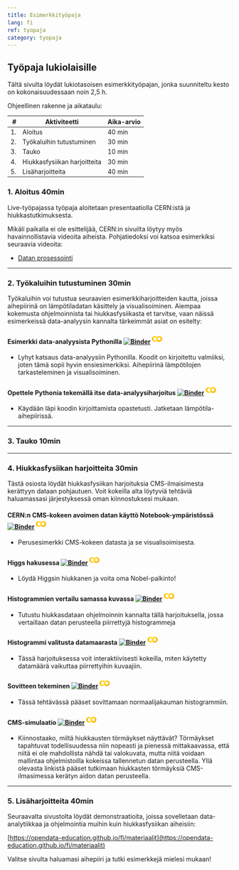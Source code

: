 ```yaml
---
title: Esimerkkityöpaja
lang: fi
ref: tyopaja
category: tyopaja
---
```


## Työpaja lukiolaisille

Tältä sivulta löydät lukiotasoisen esimerkkityöpajan, jonka suunniteltu kesto on kokonaisuudessaan noin 2,5 h.

Ohjeellinen rakenne ja aikataulu:

| #  |       Aktiviteetti       | Aika-arvio |
|---:|--------------------------|--------|
| 1. | Aloitus                  | 40 min |
| 2. | Työkaluihin tutustuminen | 30 min |
| 3. | Tauko                    | 10 min |
| 4. | Hiukkasfysiikan harjoitteita | 30 min |
| 5. | Lisäharjoitteita         | 40 min |

### 1. Aloitus 40min

Live-työpajassa työpaja aloitetaan presentaatiolla CERN:istä ja hiukkastutkimuksesta. 

Mikäli paikalla ei ole esittelijää, CERN:in sivuilta löytyy myös havainnollistavia videoita aiheista. Pohjatiedoksi voi katsoa esimerkiksi seuraavia videoita:
- [Datan prosessointi](https://videos.cern.ch/record/1541893)

---

### 2. Työkaluihin tutustuminen 30min

Työkaluihin voi tutustua seuraavien esimerkkiharjoitteiden kautta, joissa aihepiirinä on lämpötiladatan käsittely ja visualisoiminen. Aiempaa kokemusta ohjelmoinnista tai hiukkasfysiikasta et tarvitse, vaan näissä esimerkeissä data-analyysin kannalta tärkeimmät asiat on esitelty:

#### Esimerkki data-analyysista Pythonilla [![Binder](https://mybinder.org/badge_logo.svg)](https://mybinder.org/v2/gh/opendata-education/Python-ja-Jupyter/main?urlpath=tree/materiaali/harjoitukset/jupyter-intro.ipynb) [![Colaboratory](https://github.com/cms-opendata-education/cms-jupyter-materials-finnish/blob/master/Kuvat/colab_icon.png?raw=true)](https://colab.research.google.com/github/opendata-education/Python-ja-Jupyter/blob/gh-pages/_sources/harjoitukset/jupyter-intro.ipynb)
- Lyhyt katsaus data-analyysiin Pythonilla. Koodit on kirjoitettu valmiiksi, joten tämä sopii hyvin ensiesimerkiksi. Aihepiirinä lämpötilojen tarkasteleminen ja visualisoiminen.

#### Opettele Pythonia tekemällä itse data-analyysiharjoitus [![Binder](https://mybinder.org/badge_logo.svg)](https://mybinder.org/v2/gh/opendata-education/Python-ja-Jupyter/main?urlpath=tree/materiaali/harjoitukset/data-analyysi_esimerkki.ipynb) [![Colaboratory](https://github.com/cms-opendata-education/cms-jupyter-materials-finnish/blob/master/Kuvat/colab_icon.png?raw=true)](https://colab.research.google.com/github/opendata-education/Python-ja-Jupyter/blob/gh-pages/_sources/harjoitukset/data-analyysi_esimerkki.ipynb)
- Käydään läpi koodin kirjoittamista opastetusti. Jatketaan lämpötila-aihepiirissä.

---

### 3. Tauko 10min

---

### 4. Hiukkasfysiikan harjoitteita 30min

Tästä osiosta löydät hiukkasfysiikan harjoituksia CMS-ilmaisimesta kerättyyn dataan pohjautuen. Voit kokeilla alta löytyviä tehtäviä haluamassasi järjestyksessä oman kiinnostuksesi mukaan. 

#### CERN:n CMS-kokeen avoimen datan käyttö Notebook-ympäristössä [![Binder](https://mybinder.org/badge_logo.svg)](https://mybinder.org/v2/gh/opendata-education/Fysiikka/main?filepath=materiaali%2Fharjoitukset%2Fcms-esimerkki.ipynb) [![Colaboratory](https://github.com/cms-opendata-education/cms-jupyter-materials-finnish/blob/master/Kuvat/colab_icon.png?raw=true)](https://colab.research.google.com/github/opendata-education/Fysiikka/blob/main/materiaali/harjoitukset/cms-esimerkki.ipynb)
- Perusesimerkki CMS-kokeen datasta ja se visualisoimisesta.

#### Higgs hakusessa [![Binder](https://mybinder.org/badge_logo.svg)](https://mybinder.org/v2/gh/cms-opendata-education/cms-jupyter-materials-finnish/master?filepath=Demot%2FHiukkasfysiikkaa%2FHiggs-hakusessa-4-leptonia.ipynb) [![Colaboratory](https://github.com/cms-opendata-education/cms-jupyter-materials-finnish/blob/master/Kuvat/colab_icon.png?raw=true)](https://colab.research.google.com/github/cms-opendata-education/cms-jupyter-materials-finnish/blob/master/Demot/Hiukkasfysiikkaa/Higgs-hakusessa-4-leptonia.ipynb)
- Löydä Higgsin hiukkanen ja voita oma Nobel-palkinto!

#### Histogrammien vertailu samassa kuvassa [![Binder](https://mybinder.org/badge_logo.svg)](https://mybinder.org/v2/gh/cms-opendata-education/cms-jupyter-materials-finnish/master?filepath=Demot%2FHiukkasfysiikkaa%2FHistogrammien-vertailu-samassa-kuvassa.ipynb) [![Colaboratory](https://github.com/cms-opendata-education/cms-jupyter-materials-finnish/blob/master/Kuvat/colab_icon.png?raw=true)](https://colab.research.google.com/github/cms-opendata-education/cms-jupyter-materials-finnish/blob/master/Demot/Hiukkasfysiikkaa/Histogrammien-vertailu-samassa-kuvassa.ipynb)
- Tutustu hiukkasdataan ohjelmoinnin kannalta tällä harjoituksella, jossa vertaillaan datan perusteella piirrettyjä histogrammeja

#### Histogrammi valitusta datamaarasta [![Binder](https://mybinder.org/badge_logo.svg)](https://mybinder.org/v2/gh/cms-opendata-education/cms-jupyter-materials-finnish/master?filepath=Demot%2FHiukkasfysiikkaa%2FEsim2-histogrammi-valitusta-datamaarasta.ipynb) [![Colaboratory](https://github.com/cms-opendata-education/cms-jupyter-materials-finnish/blob/master/Kuvat/colab_icon.png?raw=true)](https://colab.research.google.com/github/cms-opendata-education/cms-jupyter-materials-finnish/blob/master/Demot/Hiukkasfysiikkaa/Esim2-histogrammi-valitusta-datamaarasta.ipynb)
- Tässä harjoituksessa voit interaktiivisesti kokeilla, miten käytetty datamäärä vaikuttaa piirrettyihin kuvaajiin.

#### Sovitteen tekeminen [![Binder](https://mybinder.org/badge_logo.svg)](https://mybinder.org/v2/gh/opendata-education/Fysiikka/main?filepath=materiaali%2Fharjoitukset%2Fcms-sovite.ipynb) [![Colaboratory](https://github.com/cms-opendata-education/cms-jupyter-materials-finnish/blob/master/Kuvat/colab_icon.png?raw=true)](https://colab.research.google.com/github/opendata-education/Fysiikka/blob/main/materiaali/harjoitukset/cms-sovite.ipynb)

- Tässä tehtävässä pääset sovittamaan normaalijakauman histogrammiin.

#### CMS-simulaatio [![Binder](https://mybinder.org/badge_logo.svg)](https://mybinder.org/v2/gh/cms-opendata-education/cms-jupyter-materials-finnish/master?filepath=Opetusmateriaalit%2FAvoinDataHiukkasfysiikassa%2F2_CMS-simulaatio.ipynb) [![Colaboratory](https://github.com/cms-opendata-education/cms-jupyter-materials-finnish/blob/master/Kuvat/colab_icon.png?raw=true)](https://colab.research.google.com/github/cms-opendata-education/cms-jupyter-materials-finnish/blob/master/Opetusmateriaalit/AvoinDataHiukkasfysiikassa/2_CMS-simulaatio.ipynb)
- Kiinnostaako, miltä hiukkausten törmäykset näyttävät? Törmäykset tapahtuvat todellisuudessa niin nopeasti ja pienessä mittakaavassa, että niitä ei ole mahdollista nähdä tai valokuvata, mutta niitä voidaan mallintaa ohjelmistoilla kokeissa tallennetun datan perusteella. Yllä olevasta linkistä pääset tutkimaan hiukkasten törmäyksiä CMS-ilmasimessa kerätyn aidon datan perusteella.

---

### 5. Lisäharjoitteita 40min

Seuraavalta sivustolta löydät demonstraatioita, joissa sovelletaan data-analytiikkaa ja ohjelmointia muihin kuin hiukkasfysiikan aiheisiin:

[https://opendata-education.github.io/fi/materiaalit](https://opendata-education.github.io/fi/materiaalit)

Valitse sivulta haluamasi aihepiiri ja tutki esimerkkejä mielesi mukaan!
